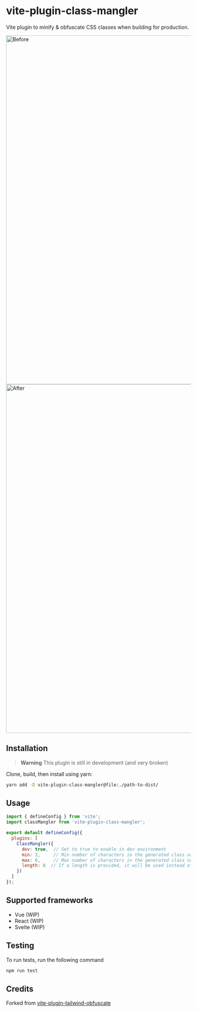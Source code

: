 
# vite-plugin-class-mangler

Vite plugin to minify & obfuscate CSS classes when building for production.

<img width="948" alt="Before" src="https://user-images.githubusercontent.com/20674057/172965716-fa2e62a3-1823-4abe-8a33-11b83cf0f56a.png">
<img width="948" alt="After" src="https://user-images.githubusercontent.com/20674057/172965725-f1f16f35-2611-4b6a-9d9d-851e006180ad.png">


## Installation


> **Warning**
> This plugin is still in development (and very broken)


Clone, build, then install using yarn:
```bash
yarn add -D vite-plugin-class-mangler@file:./path-to-dist/
```

## Usage

```js
import { defineConfig } from 'vite';
import classMangler from 'vite-plugin-class-mangler';

export default defineConfig({
  plugins: [
    ClassMangler({
      dev: true,  // Set to true to enable in dev environment
      min: 2,     // Min number of characters in the generated class names
      max: 6,     // Max number of characters in the generated class names
      length: 8  // If a length is provided, it will be used instead of min and max
    })
  ]
});
```

## Supported frameworks

- Vue (WIP)
- React (WIP)
- Svelte (WIP)
    
## Testing

To run tests, run the following command

```bash
npm run test
```

## Credits

Forked from [vite-plugin-tailwind-obfuscate](https://github.com/misbahansori/vite-plugin-tailwind-obfuscate)
